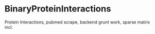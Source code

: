 # BinaryProteinInteractions

Protein Interactions, pubmed scrape, backend grunt work, sparse matrix incl.
